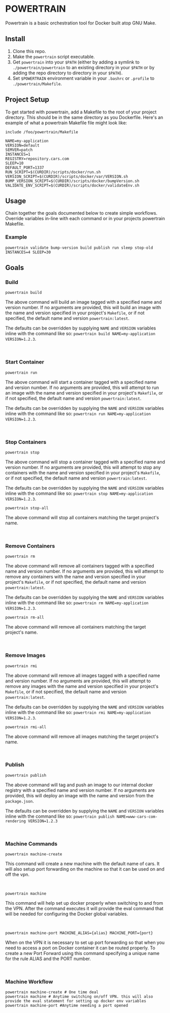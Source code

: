 # POWERTRAIN

Powertrain is a basic orchestration tool for Docker built atop GNU Make.

## Install

1. Clone this repo.
2. Make the `powertrain` script executable.
3. Get `powertrain` into your `$PATH` (either by adding a symlink to `./powertrain/powertrain` to an existing directory in your `$PATH` or by adding the repo directory to directory in your `$PATH`).
4. Set `$POWERTRAIN` environment variable in your `.bashrc` or `.profile` to `./powertrain/Makefile`.


## Project Setup

To get started with powertrain, add a Makefile to the root of your project directory. This should be in the same directory as you Dockerfile. Here's an example of what a powertrain Makefile file might look like:


    include /foo/powertrain/Makefile

    NAME=my-application
    VERSION=default
    SEMVER=patch
    INSTANCES=1
    REGISTRY=repository.cars.com
    SLEEP=10
    DEFAULT_PORT=1337
    RUN_SCRIPT=$(CURDIR)/scripts/docker/run.sh
    VERSION_SCRIPT=$(CURDIR)/scripts/docker/var/VERSION.sh
    BUMP_VERSION_SCRIPT=$(CURDIR)/scripts/docker/bumpVersion.sh
    VALIDATE_ENV_SCRIPT=$(CURDIR)/scripts/docker/validateEnv.sh


## Usage

Chain together the goals documented below to create simple workflows. Override variables in-line with each command or in your projects powertrain Makefile.

### Example

    powertrain validate bump-version build publish run sleep stop-old INSTANCES=4 SLEEP=30


## Goals

### Build


    powertrain build


The above command will build an image tagged with a specified name and version number. If no arguments are provided, this will build an image with the name and version specified in your project's `Makefile`, or if not specified, the default name and version `powertrain:latest`.

The defaults can be overridden by supplying `NAME` and `VERSION` variables inline with the command like so: `powertrain build NAME=my-application VERSION=1.2.3`.


<br>

### Start Container


    powertrain run


The above command will start a container tagged with a specified name and version number. If no arguments are provided, this will attempt to run an image with the name and version specified in your project's `Makefile`, or if not specified, the default name and version `powertrain:latest`.

The defaults can be overridden by supplying the `NAME` and `VERSION` variables inline with the command like so: `powertrain run NAME=my-application VERSION=1.2.3`.


<br>

### Stop Containers


    powertrain stop


The above command will stop a container tagged with a specified name and version number. If no arguments are provided, this will attempt to stop any containers with the name and version specified in your project's `Makefile`, or if not specified, the default name and version `powertrain:latest`.

The defaults can be overridden by supplying the `NAME` and `VERSION` variables inline with the command like so: `powertrain stop NAME=my-application VERSION=1.2.3`.


    powertrain stop-all


The above command will stop all containers matching the target project's name.


<br>

### Remove Containers


    powertrain rm


The above command will remove all containers tagged with a specified name and version number. If no arguments are provided, this will attempt to remove any containers with the name and version specified in your project's `Makefile`, or if not specified, the default name and version `powertrain:latest`.

The defaults can be overridden by supplying the `NAME` and `VERSION` variables inline with the command like so: `powertrain rm NAME=my-application VERSION=1.2.3`.


    powertrain rm-all


The above command will remove all containers matching the target project's name.


<br>

### Remove Images


    powertrain rmi


The above command will remove all images tagged with a specified name and version number. If no arguments are provided, this will attempt to remove any images with the name and version specified in your project's `Makefile`, or if not specified, the default name and version `powertrain:latest`.

The defaults can be overridden by supplying the `NAME` and `VERSION` variables inline with the command like so: `powertrain rmi NAME=my-application VERSION=1.2.3`.


    powertrain rmi-all


The above command will remove all images matching the target project's name.


<br>

### Publish


    powertrain publish


The above command will tag and push an image to our internal docker registry with a specified name and version number. If no arguments are provided, this will deploy an image with the name and version from the `package.json`.

The defaults can be overridden by supplying the `NAME` and `VERSION` variables inline with the command like so: `powertrain publish NAME=www-cars-com-rendering VERSION=1.2.3`

<br>

### Machine Commands


    powertrain machine-create

This command will create a new machine with the default name of cars.  It will also setup port forwarding on the machine so that it can be used on and off the vpn.

<br>

    powertrain machine

This command will help set up docker properly when switching to and from the VPN.  After the command executes it will provide the eval command that will be needed for configuring the Docker global variables.

<br>
    
    powertrain machine-port MACHINE_ALIAS={alias} MACHINE_PORT={port}

When on the VPN it is necessary to set up port forwarding so that when you need to access a port on Docker container it can be routed properly.  To create a new Port Forward using this command specifying a unique name for the rule ALIAS and the PORT number.

<br>

### Machine Workflow
    powertrain machine-create # One time deal
    powertrain machine # Anytime switching on/off VPN. this will also provide the eval statement for setting up docker env variables
    powertrain machine-port #Anytime needing a port opened





